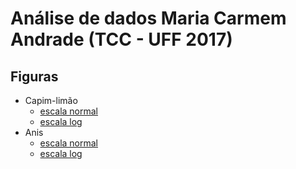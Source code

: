 # Análise de dados Maria Carmem Andrade (TCC - UFF 2017)


## Figuras

- Capim-limão
    - [escala normal](figuras/cl.png)
    - [escala log](figuras/cl-log.png)
- Anis
    - [escala normal](figuras/an.png)
    - [escala log](figuras/an-log.png)

